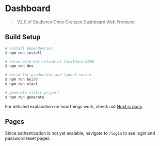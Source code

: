 # Dashboard

> V2.0 of Studieren Ohne Grenzen Dashboard Web Frontend

## Build Setup

``` bash
# install dependencies
$ npm run install

# serve with hot reload at localhost:3000
$ npm run dev

# build for production and launch server
$ npm run build
$ npm run start

# generate static project
$ npm run generate
```

For detailed explanation on how things work, check out [Nuxt.js docs](https://nuxtjs.org).

## Pages

Since authentication is not yet avaiable, navigate to ```/login``` to see login and password reset pages.